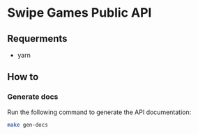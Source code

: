 # Swipe Games Public API

## Requerments

-   yarn

## How to

### Generate docs

Run the following command to generate the API documentation:

```bash
make gen-docs
```
